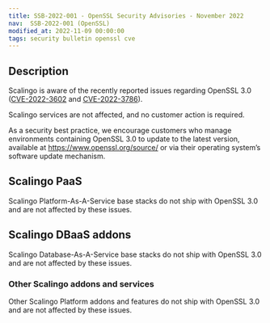 ```yaml
---
title: SSB-2022-001 - OpenSSL Security Advisories - November 2022
nav:  SSB-2022-001 (OpenSSL)
modified_at: 2022-11-09 00:00:00
tags: security bulletin openssl cve
---
```


## Description

Scalingo is aware of the recently reported issues regarding OpenSSL 3.0 ([CVE-2022-3602](https://www.cve.org/CVERecord?id=CVE-2022-3602) and [CVE-2022-3786](https://www.cve.org/CVERecord?id=CVE-2022-3786)).

Scalingo services are not affected, and no customer action is required.

As a security best practice, we encourage customers who manage environments containing OpenSSL 3.0 to update to the latest version, available at https://www.openssl.org/source/ or via their operating system’s software update mechanism.

## Scalingo PaaS

Scalingo Platform-As-A-Service base stacks do not ship with OpenSSL 3.0 and are not affected by these issues.

## Scalingo DBaaS addons

Scalingo Database-As-A-Service base stacks do not ship with OpenSSL 3.0 and are not affected by these issues.

### Other Scalingo addons and services

Other Scalingo Platform addons and features do not ship with OpenSSL 3.0 and are not affected by these issues.